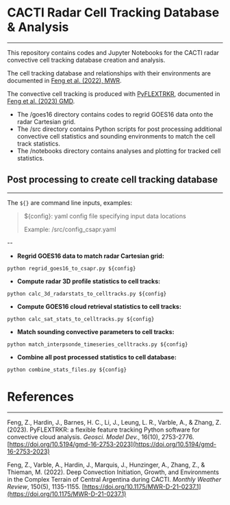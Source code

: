 # **CACTI Radar Cell Tracking Database & Analysis**

---
This repository contains codes and Jupyter Notebooks for the CACTI radar convective cell tracking database creation and analysis.

The cell tracking database and relationships with their environments are documented in [Feng et al. (2022), MWR](https://doi.org/10.1175/MWR-D-21-0237.1).

The convective cell tracking is produced with [PyFLEXTRKR](https://github.com/FlexTRKR/PyFLEXTRKR), documented in [Feng et al. (2023) GMD](https://doi.org/10.5194/gmd-16-2753-2023).

* The /goes16 directory contains codes to regrid GOES16 data onto the radar Cartesian grid.
* The /src directory contains Python scripts for post processing additional convective cell statistics and sounding environments to match the cell track statistics.
* The /notebooks directory contains analyses and plotting for tracked cell statistics.



## Post processing to create cell tracking database
---

The `${}` are command line inputs, examples:

> ${config}: yaml config file specifying input data locations
> 
> Example: /src/config_csapr.yaml

--

* **Regrid GOES16 data to match radar Cartesian grid:**

`python regrid_goes16_to_csapr.py ${config}`

* **Compute radar 3D profile statistics to cell tracks:**

`python calc_3d_radarstats_to_celltracks.py ${config}`

* **Compute GOES16 cloud retrieval statistics to cell tracks:**

`python calc_sat_stats_to_celltracks.py ${config}`

* **Match sounding convective parameters to cell tracks:**

`python match_interpsonde_timeseries_celltracks.py ${config}`

* **Combine all post processed statistics to cell database:**

`python combine_stats_files.py ${config}`


# **References**

---

Feng, Z., Hardin, J., Barnes, H. C., Li, J., Leung, L. R., Varble, A., & Zhang, Z. (2023). PyFLEXTRKR: a flexible feature tracking Python software for convective cloud analysis. *Geosci. Model Dev.*, 16(10), 2753-2776. [https://doi.org/10.5194/gmd-16-2753-2023](https://doi.org/10.5194/gmd-16-2753-2023)

Feng, Z., Varble, A., Hardin, J., Marquis, J., Hunzinger, A., Zhang, Z., & Thieman, M. (2022). Deep Convection Initiation, Growth, and Environments in the Complex Terrain of Central Argentina during CACTI. *Monthly Weather Review*, 150(5), 1135-1155. [https://doi.org/10.1175/MWR-D-21-0237.1](https://doi.org/10.1175/MWR-D-21-0237.1)